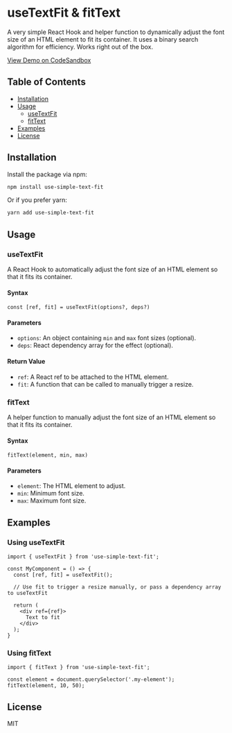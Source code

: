 # useTextFit & fitText

A very simple React Hook and helper function to dynamically adjust the font size of an HTML element to fit its container. It uses a binary search algorithm for efficiency. Works right out of the box.

[View Demo on CodeSandbox](CODESANDBOX_LINK)

## Table of Contents

- [Installation](#installation)
- [Usage](#usage)
    - [useTextFit](#usetextfit)
    - [fitText](#fittext)
- [Examples](#examples)
- [License](#license)

## Installation

Install the package via npm:

```bash
npm install use-simple-text-fit
```

Or if you prefer yarn:

```bash
yarn add use-simple-text-fit
```

## Usage

### useTextFit

A React Hook to automatically adjust the font size of an HTML element so that it fits its container.

#### Syntax

```tsx
const [ref, fit] = useTextFit(options?, deps?)
```

#### Parameters

- `options`: An object containing `min` and `max` font sizes (optional).
- `deps`: React dependency array for the effect (optional).

#### Return Value

- `ref`: A React ref to be attached to the HTML element.
- `fit`: A function that can be called to manually trigger a resize.

### fitText

A helper function to manually adjust the font size of an HTML element so that it fits its container.

#### Syntax

```tsx
fitText(element, min, max)
```

#### Parameters

- `element`: The HTML element to adjust.
- `min`: Minimum font size.
- `max`: Maximum font size.

## Examples

### Using useTextFit

```tsx
import { useTextFit } from 'use-simple-text-fit';

const MyComponent = () => {
  const [ref, fit] = useTextFit();
  
  // Use fit to trigger a resize manually, or pass a dependency array to useTextFit

  return (
    <div ref={ref}>
      Text to fit
    </div>
  );
}
```

### Using fitText

```tsx
import { fitText } from 'use-simple-text-fit';

const element = document.querySelector('.my-element');
fitText(element, 10, 50);
```

## License

MIT